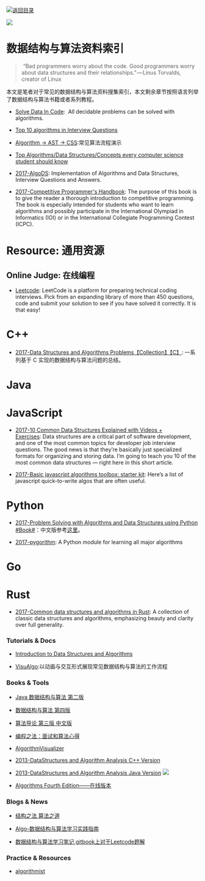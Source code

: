 [![返回目录](https://parg.co/UGo)](https://parg.co/b4z) 
 
 


 


 


 






![](https://cdn-images-1.medium.com/max/2000/0*I5vtdhUqmRJ1zI1e.jpg)


# 数据结构与算法资料索引


> “Bad programmers worry about the code. Good programmers worry about data structures and their relationships.” — Linus Torvalds, creator of Linux


本文是笔者对于常见的数据结构与算法资料搜集索引，本文剩余章节按照语言列举了数据结构与算法书籍或者系列教程。



- [Solve Data In Code](https://github.com/espadrine/Solve-Data-In-Code):  All decidable problems can be solved with algorithms.

- [Top 10 algorithms in Interview Questions](http://www.geeksforgeeks.org/top-10-algorithms-in-interview-questions)


- [Algorithm → AST → CSS](https://github.com/skidding/illustrated-algorithms?utm_source=mybridge&utm_medium=web&utm_campaign=read_more):常见算法流程演示

- [Top Algorithms/Data Structures/Concepts every computer science student should know](https://techiedelight.quora.com/Top-Algorithms-Data-Structures-Concepts-every-computer-science-student-should-know)

- [2017-AlgoDS](https://github.com/sherxon/AlgoDS): Implementation of Algorithms and Data Structures, Interview Questions and Answers.

- [2017-Competitive Programmer's Handbook](https://cses.fi/book.html): The purpose of this book is to give the reader a thorough introduction to competitive programming. The book is especially intended for students who want to learn algorithms and possibly participate in the International Olympiad in Informatics (IOI) or in the International Collegiate Programming Contest (ICPC).


# Resource: 通用资源


## Online Judge: 在线编程



- [Leetcode](https://leetcode.com/): LeetCode is a platform for preparing technical coding interviews. Pick from an expanding library of more than 450 questions, code and submit your solution to see if you have solved it correctly. It is that easy!



# C++



- [2017-Data Structures and Algorithms Problems【Collection】【C】](http://www.techiedelight.com/list-of-problems/): 一系列基于 C 实现的数据结构与算法问题的总结。



# Java


# JavaScript



- [2017-10 Common Data Structures Explained with Videos + Exercises](https://parg.co/bIC): Data structures are a critical part of software development, and one of the most common topics for developer job interview questions. The good news is that they’re basically just specialized formats for organizing and storing data. I’m going to teach you 10 of the most common data structures — right here in this short article.



- [2017-Basic javascript algorithms toolbox: starter kit](https://parg.co/b75): Here’s a list of javascript quick-to-write algos that are often useful.


# Python



- [2017-Problem Solving with Algorithms and Data Structures using Python #Book#](http://6me.us/jgWZ)：中文版参考[这里](https://github.com/facert/python-data-structure-cn)。


- [2017-pygorithm](https://github.com/OmkarPathak/pygorithm): A Python module for learning all major algorithms


# Go


# Rust



- [2017-Common data structures and algorithms in Rust](https://github.com/EbTech/rust-algorithms): A collection of classic data structures and algorithms, emphasizing beauty and clarity over full generality.






### Tutorials & Docs



- [Introduction to Data Structures and Algorithms](http://www.idevelopment.info/data/Programming/data_structures/overview/Data_Structures_Algorithms_Introduction.shtml)

- [VisuAlgo](http://visualgo.net/?ref=webdesignernews.com?utm_source=mybridge&utm_medium=email&utm_campaign=read_more&_branch_match_id=296605835303953850):以动画与交互形式展现常见数据结构与算法的工作流程




### Books & Tools



- [Java 数据结构与算法 第二版](http://7xkt0f.com1.z0.glb.clouddn.com/Java%E6%95%B0%E6%8D%AE%E7%BB%93%E6%9E%84%E5%92%8C%E7%AE%97%E6%B3%95.pdf)



- [数据结构与算法 第四版](http://7xkt0f.com1.z0.glb.clouddn.com/%E6%95%B0%E6%8D%AE%E7%BB%93%E6%9E%84%E4%B8%8E%E7%AE%97%E6%B3%95%28%E7%AC%AC%E5%9B%9B%E7%89%88%29-%E5%BB%96%E6%98%8E%E5%AE%8F,%E9%83%AD%E7%A6%8F%E9%A1%BA,%E5%BC%A0%E5%B2%A9,%E6%9D%8E%E7%A7%80%E5%9D%A4-%E9%AB%98%E7%AD%89%E6%95%99%E8%82%B2%E5%87%BA%E7%89%88%E7%A4%BE.pdf)



- [算法导论 第三版 中文版](http://7xkt0f.com1.z0.glb.clouddn.com/%E7%AE%97%E6%B3%95%E5%AF%BC%E8%AE%BA%E4%B8%AD%E6%96%87%E7%89%88.pdf)



- [编程之法：面试和算法心得](https://github.com/julycoding/The-Art-Of-Programming-By-July/blob/master/ebook/zh/Readme.md)



- [AlgorithmVisualizer](https://github.com/parkjs814/AlgorithmVisualizer)

- [2013-DataStructures and Algorithm Analysis C++ Version](https://drive.wps.cn/view/l/38102fdd3e8e4ffdaa3e3b4cbbe65d8c)

- [2013-DataStructures and Algorithm Analysis Java Version](https://drive.wps.cn/view/l/8b3ce3b26a144bd986d869907d5e62af)
![](https://camo.githubusercontent.com/1d2e3b7d06c18d8e4e49d34cf06622b5d405b01a/687474703a2f2f692e67697068792e636f6d2f336f3645684a46677379536858364d48654d2e676966)


- [Algorithms Fourth Edition——在线版本](http://algs4.cs.princeton.edu/34hash/)


### Blogs & News



- [结构之法 算法之道](http://blog.csdn.net/v_july_v)

- [Algo-数据结构与算法学习实践指南](https://github.com/absfree/Algo)

- [数据结构与算法学习笔记,gitbook上对于Leetcode题解](https://www.gitbook.com/book/yuanbin/algorithm/details)


### Practice & Resources




- [algorithmist](http://www.algorithmist.com/index.php/Main_Page)




